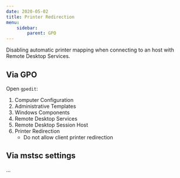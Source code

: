 ```yaml
---
date: 2020-05-02
title: Printer Redirection
menu:
    sidebar:
        parent: GPO
---
```


Disabling automatic printer mapping when connecting to an host with Remote Desktop Services.


## Via GPO
Open `gpedit`:

1. Computer Configuration 
1. Administrative Templates 
1. Windows Components 
1. Remote Desktop Services 
1. Remote Desktop Session Host 
1. Printer Redirection 
    + Do not allow client printer redirection



## Via mstsc settings
...